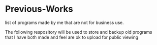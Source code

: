 # Previous-Works
list of programs made by me that are not for business use.

The following respository will be used to store and backup old programs that I have both made and feel are ok to upload for public viewing

